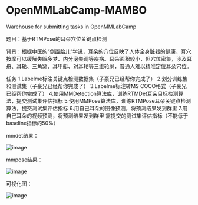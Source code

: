 # OpenMMLabCamp-MAMBO
Warehouse for submitting tasks in OpenMMLabCamp

题目：基于RTMPose的耳朵穴位关键点检测

背景：根据中医的“倒置胎儿”学说，耳朵的穴位反映了人体全身脏器的健康，耳穴按摩可以缓解失眠多梦、内分泌失调等疾病。耳朵面积较小，但穴位密集，涉及耳舟、耳轮、三角窝、耳甲艇、对耳轮等三维轮廓，普通人难以精准定位耳朵穴位。

任务
1.Labelme标注关键点检测数据集（子豪兄已经帮你完成了）
2.划分训练集和测试集（子豪兄已经帮你完成了）
3.Labelme标注转MS COCO格式（子豪兄已经帮你完成了）
4.使用MMDetection算法库，训练RTMDet耳朵目标检测算法，提交测试集评估指标
5.使用MMPose算法库，训练RTMPose耳朵关键点检测算法，提交测试集评估指标
6.用自己耳朵的图像预测，将预测结果发到群里
7.用自己耳朵的视频预测，将预测结果发到群里
需提交的测试集评估指标（不能低于baseline指标的50%）

mmdet结果：

![image](https://github.com/MAMOB/OpenMMLabCamp-MAMBO/assets/42363751/301f6ac4-8837-42bb-bd4c-814d4a9ee0a0)

mmpose结果：

![image](https://github.com/MAMOB/OpenMMLabCamp-MAMBO/assets/42363751/e99c58bb-df87-44cb-807d-8c7537813862)

可视化图：

![image](https://github.com/MAMOB/OpenMMLabCamp-MAMBO/assets/42363751/2eb6cc0a-3495-4c5c-876a-bed015dffc71)

